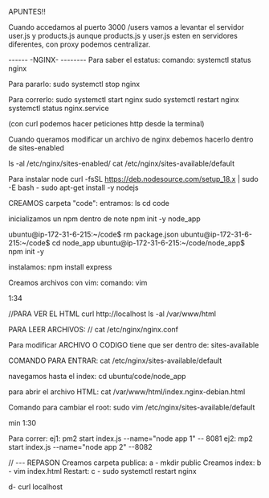 
APUNTES!!

Cuando accedamos al puerto 3000 /users vamos a levantar el servidor user.js y products.js
aunque products.js y user.js esten en servidores diferentes, con proxy podemos centralizar.

------ -NGINX- --------
Para saber el estatus:
comando: systemctl status nginx 

Para pararlo:
sudo systemctl stop nginx

Para correrlo: 
sudo systemctl start nginx
sudo systemctl restart nginx
systemctl status nginx.service

(con curl podemos hacer peticiones http desde la terminal)

Cuando queramos modificar un archivo de nginx debemos hacerlo dentro de sites-enabled

ls -al /etc/nginx/sites-enabled/
cat /etc/nginx/sites-available/default

Para instalar node 
curl -fsSL https://deb.nodesource.com/setup_18.x | sudo -E bash -
sudo apt-get install -y nodejs

CREAMOS carpeta  "code":
entramos: ls 
cd code

inicializamos un npm dentro de note 
npm init -y node_app


ubuntu@ip-172-31-6-215:~/code$ rm package.json
ubuntu@ip-172-31-6-215:~/code$ cd node_app
ubuntu@ip-172-31-6-215:~/code/node_app$ npm init -y



instalamos:
npm install express

Creamos archivos con vim:
comando: vim 

1:34

//PARA VER EL HTML 
 curl http://localhost
ls -al /var/www/html

 PARA LEER ARCHIVOS:
// cat /etc/nginx/nginx.conf

Para modificar ARCHIVO O CODIGO  tiene que ser dentro de:
sites-available

COMANDO PARA ENTRAR:
cat /etc/nginx/sites-available/default

navegamos hasta el index:
cd ubuntu/code/node_app

para abrir el archivo HTML:
cat /var/www/html/index.nginx-debian.html

Comando para cambiar el root:
sudo vim /etc/nginx/sites-available/default


min 1:30

Para correr:
ej1: pm2 start index.js --name="node app 1" -- 8081
ej2: mp2 start index.js --name="node app 2" --8082

// --- REPASON
Creamos carpeta publica: 
a - mkdir public
Creamos index:
b - vim index.html
Restart:
c - sudo systemctl restart nginx

d- curl localhost
